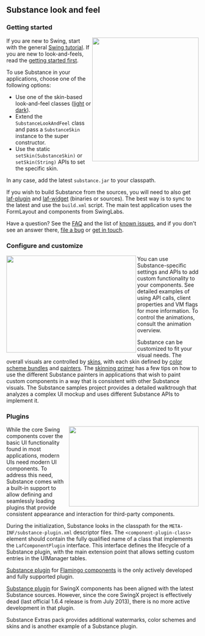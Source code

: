 ## Substance look and feel

### Getting started

<img src="https://raw.githubusercontent.com/kirill-grouchnikov/substance/master/www/images/walkthrough/all.png" width="279" height="324" border=0 align="right">

If you are new to Swing, start with the general [Swing tutorial](http://java.sun.com/docs/books/tutorial/uiswing/). If you are new to look-and-feels, read the [getting started first](www/docs/getting-started.md).

To use Substance in your applications, choose one of the following options:

* Use one of the skin-based look-and-feel classes ([light](www/docs/skins/toneddown.md) or [dark](www/docs/skins/dark.md)).
* Extend the `SubstanceLookAndFeel` class and pass a `SubstanceSkin` instance to the super constructor.
* Use the static `setSkin(SubstanceSkin)` or `setSkin(String)` APIs to set the specific skin.

In any case, add the latest `substance.jar` to your classpath.

If you wish to build Substance from the sources, you will need to also get [laf-plugin](https://github.com/kirill-grouchnikov/laf-plugin) and [laf-widget](https://github.com/kirill-grouchnikov/laf-widgetn) (binaries or sources). The best way is to sync to the latest and use the `build.xml` script. The main test application uses the FormLayout and components from SwingLabs.

Have a question? See the [FAQ](www/docs/faq.md) and the list of [known issues](www/docs/known_issues.md), and if you don't see an answer there, [file a bug](https://github.com/kirill-grouchnikov/substance/issues) or [get in touch](http://www.pushing-pixels.org/about-me).

### Configure and customize

<img src="https://raw.githubusercontent.com/kirill-grouchnikov/substance/master/www/images/screenshots/skins/nebulabrickwall1.png" width="340" height="254" border=0 align="left">
You can use Substance-specific settings and APIs to add custom functionality to your components. See detailed examples of using API calls, client properties and VM flags for more information. To control the animations, consult the animation overview.

Substance can be customized to fit your visual needs. The overall visuals are controlled by [skins](www/docs/skins/overview.md), with each skin defined by [color scheme bundles](www/docs/skins/colorschemebundles.md) and [painters](www/docs/painters/overview.md). The [skinning primer](www/docs/painters/custom-skinning.md) has a few tips on how to use the different Substance painters in applications that wish to paint custom components in a way that is consistent with other Substance visuals. The Substance samples project provides a detailed walktrough that analyzes a complex UI mockup and uses different Substance APIs to implement it.

### Plugins

<img src="https://raw.githubusercontent.com/kirill-grouchnikov/substance/master/www/images/learn/ribbon.png" width="340" height="210" border=0 align="right">

While the core Swing components cover the basic UI functionality found in most applications, modern UIs need modern UI components. To address this need, Substance comes with a built-in support to allow defining and seamlessly loading plugins that provide consistent appearance and interaction for third-party components.

During the initialization, Substance looks in the classpath for the `META-INF/substance-plugin.xml` descriptor files. The `<component-plugin-class>` element should contain the fully qualified name of a class that implements the `LafComponentPlugin` interface. This interface defines the lifecycle of a Substance plugin, with the main extension point that allows setting custom entries in the UIManager tables.

[Substance plugin](https://github.com/kirill-grouchnikov/substance-flamingo) for [Flamingo components](https://github.com/kirill-grouchnikov/flamingo) is the only actively developed and fully supported plugin.

[Substance plugin](https://github.com/kirill-grouchnikov/substance-swingx) for SwingX components has been aligned with the latest Substance sources. However, since the core SwingX project is effectively dead (last official 1.6.4 release is from July 2013), there is no more active development in that plugin.

Substance Extras pack provides additional watermarks, color schemes and skins and is another example of a Substance plugin.

